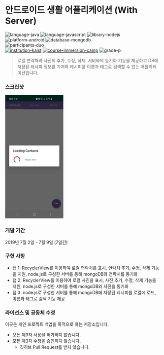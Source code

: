 # 안드로이드 생활 어플리케이션 (With Server)

![language-java][language-java]
![language-javascript][language-javascript]
![library-nodejs][library-nodejs]
![platform-android][platform-android]
![database-mongodb][database-mongodb]
<br>
![participants-duo][participants-duo]
<br>
[![institution-kaist][kaist-image]][kaist-cs-url]
[![course-immersion-camp][course-cs496]][course-cs496-url]
![grade-p][grade-p]

> 로컬 연락처와 사진의 추가, 수정, 삭제, 서버와의 동기화 기능을 제공하고 DB에 저장된 레시피 정보를 가져와 레시피를 이름과 태그로 검색할 수 있는 어플리케이션입니다.

### 스크린샷

<img src="static/screenshot.png" height="400px">

### 개발 기간

2019년 7월 2일 - 7월 9일 (7일간)

### 구현 사항

  * 탭 1: RecyclerView를 이용하여 로컬 연락처를 표시, 연락처 추가, 수정, 삭제 기능을 지원, node.js로 구성한 서버를 통해 mongoDB와 연락처를 동기화
  * 탭 2: RecyclerView를 이용하여 로컬 사진을 표시, 사진 추가, 수정, 삭제 기능을 지원, node.js로 구성한 서버를 통해 mongoDB와 사진을 동기화
  * 탭 3: node.js로 구성한 서버를 통해 mongoDB에 저장된 레시피를 로컬에 로드, 이름과 태그로 검색 기능 제공

### 라이선스 및 공동체 수정

이곳은 개인 프로젝트 백업을 목적으로 하는 저장소입니다.

  * 모든 제3자 사용을 허가하지 않습니다.
  * 모든 제3자 수정을 승인하지 않습니다.
    * 깃허브 Pull Request를 받지 않습니다.

<!-- Image definitions -->
[kaist-image]: https://img.shields.io/badge/Institution-KAIST-blue
[kaist-cs-url]: https://cs.kaist.ac.kr
[course-cs496]: https://img.shields.io/badge/Course-Immersion%20Camp-brightgreen
[course-cs496-url]: https://madcamp.io
[language-java]: https://img.shields.io/badge/Language-Java-orange
[language-javascript]: https://img.shields.io/badge/Language-JavaScript-orange
[library-nodejs]: https://img.shields.io/badge/Library-Node.js-green
[platform-android]: https://img.shields.io/badge/Platform-Android-yellowgreen
[database-mongodb]: https://img.shields.io/badge/Database-mongoDB-00cccc
[grade-p]: https://img.shields.io/badge/Grade-P-yellow
[participants-duo]: https://img.shields.io/badge/Participants-Duo%20Project-7aa3cc
